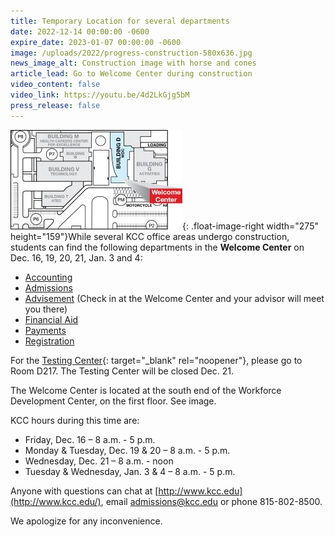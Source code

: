 ```yaml
---
title: Temporary Location for several departments
date: 2022-12-14 00:00:00 -0600
expire_date: 2023-01-07 00:00:00 -0600
image: /uploads/2022/progress-construction-580x636.jpg
news_image_alt: Construction image with horse and cones
article_lead: Go to Welcome Center during construction
video_content: false
video_link: https://youtu.be/4d2LkGjg5bM
press_release: false
---
```

![](/uploads/2022/welcomecenter-mapgraphic275x159.jpg){: .float-image-right width="275" height="159"}While several KCC office areas undergo construction, students can find the following departments in the **Welcome Center** on Dec. 16, 19, 20, 21, Jan. 3 and 4:

* [Accounting](https://www.kcc.edu/tuition-and-aid/)
* [Admissions](https://www.kcc.edu/admissions/)
* [Advisement](https://www.kcc.edu/student-resources/advising/) (Check in at the Welcome Center and your advisor will meet you there)
* [Financial Aid](https://www.kcc.edu/tuition-and-aid/#financial-aid)
* [Payments](https://www.kcc.edu/tuition-and-aid/#tuition-payment-and-deadlines)
* [Registration](https://www.kcc.edu/academics/register/)

For the [Testing Center](https://www.kcc.edu/admissions/testing/){: target="_blank" rel="noopener"}, please go to Room D217. The Testing Center will be closed Dec. 21.

The Welcome Center is located at the south end of the Workforce Development Center, on the first floor. See image.

KCC hours during this time are:

* Friday, Dec. 16 – 8 a.m. - 5 p.m.
* Monday & Tuesday, Dec. 19 & 20 – 8 a.m. - 5 p.m.
* Wednesday, Dec. 21 – 8 a.m. - noon
* Tuesday & Wednesday, Jan. 3 & 4 – 8 a.m. - 5 p.m.

Anyone with questions can chat at [http://www.kcc.edu](http://www.kcc.edu/), email [admissions@kcc.edu](mailto:admissions@kcc.edu) or phone 815-802-8500.

We apologize for any inconvenience.

&nbsp;

&nbsp;

&nbsp;